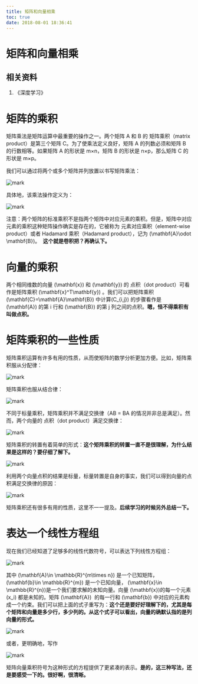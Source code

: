 ```yaml
---
title: 矩阵和向量相乘
toc: true
date: 2018-08-01 18:36:41
---
```

# 矩阵和向量相乘


## 相关资料

1. 《深度学习》





# 矩阵的乘积


矩阵乘法是矩阵运算中最重要的操作之一。两个矩阵 A 和 B 的 矩阵乘积（matrix product）是第三个矩阵 C。为了使乘法定义良好，矩阵 A 的列数必须和矩阵 B 的行数相等。如果矩阵 A 的形状是 m×n，矩阵 B 的形状是 n×p，那么矩阵 C 的形状是 m×p。

我们可以通过将两个或多个矩阵并列放置以书写矩阵乘法：


![mark](http://images.iterate.site/blog/image/180728/ejCJ6IG3eE.png?imageslim)

具体地，该乘法操作定义为：


![mark](http://images.iterate.site/blog/image/180728/3a09DJiKDF.png?imageslim)

注意：两个矩阵的标准乘积不是指两个矩阵中对应元素的乘积。但是，矩阵中对应元素的乘积这种矩阵操作确实是存在的，它被称为 元素对应乘积（element-wise product）或者 Hadamard 乘积（Hadamard product），记为 \(\mathbf{A}\odot \mathbf{B}\)。  **这个就是卷积把？再确认下。**




# 向量的乘积


两个相同维数的向量 \(\mathbf{x}\) 和 \(\mathbf{y}\) 的 点积（dot product）可看作是矩阵乘积 \(\mathbf{x}^T\mathbf{y}\) 。我们可以把矩阵乘积\(\mathbf{C}=\mathbf{A}\mathbf{B}\) 中计算\(C_{i,j}\) 的步骤看作是 \(\mathbf{A}\) 的第 i 行和 \(\mathbf{B}\) 的第 j 列之间的点积。**嗯，怪不得乘积有叫做点积。**




# 矩阵乘积的一些性质


矩阵乘积运算有许多有用的性质，从而使矩阵的数学分析更加方便。比如，矩阵乘积服从分配律：


![mark](http://images.iterate.site/blog/image/180728/JfcLAHj33e.png?imageslim)

矩阵乘积也服从结合律：


![mark](http://images.iterate.site/blog/image/180728/1iK2HlKHij.png?imageslim)

不同于标量乘积，矩阵乘积并不满足交换律（AB = BA 的情况并非总是满足）。然而，两个向量的 点积（dot product）满足交换律：


![mark](http://images.iterate.site/blog/image/180728/K4AECkgljI.png?imageslim)

矩阵乘积的转置有着简单的形式：**这个矩阵乘积的转置一直不是很理解，为什么结果是这样的？要仔细了解下。**


![mark](http://images.iterate.site/blog/image/180728/h84a2Jhiba.png?imageslim)

利用两个向量点积的结果是标量，标量转置是自身的事实，我们可以得到向量的点积满足交换律的原因：


![mark](http://images.iterate.site/blog/image/180728/HjBIhf02I6.png?imageslim)

矩阵乘积还有很多有用的性质，这里不一一提及。**后续学习的时候另外总结一下。**




# 表达一个线性方程组


现在我们已经知道了足够多的线性代数符号，可以表达下列线性方程组：


![mark](http://images.iterate.site/blog/image/180728/JbIiL49Gf3.png?imageslim)

其中 \(\mathbf{A}\in \mathbb{R}^{m\times n}\) 是一个已知矩阵， \(\mathbf{b}\in \mathbb{R}^{m}\) 是一个已知向量， \(\mathbf{x}\in \mathbb{R}^{n}\)是一个我们要求解的未知向量。向量 \(\mathbf{x}\)的每一个元素\(x_i\) 都是未知的。矩阵 \(\mathbf{A}\)  的每一行和 \(\mathbf{b}\) 中对应的元素构成一个约束。我们可以把上面的式子重写为：**这个还是要好好理解下的，尤其是每个矩阵和向量是多少行，多少列的。从这个式子可以看出，向量的确默认指的是列向量的形式。**


![mark](http://images.iterate.site/blog/image/180728/G1Ej8j786B.png?imageslim)

或者，更明确地，写作


![mark](http://images.iterate.site/blog/image/180728/hJJL2IiF1J.png?imageslim)

矩阵向量乘积符号为这种形式的方程提供了更紧凑的表示。**是的，这三种写法，还是要感受一下的。很好啊，很清晰。**
